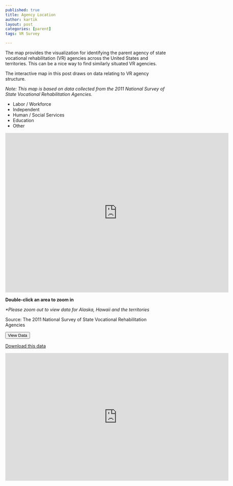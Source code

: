 ```yaml
---
published: true
title: Agency Location
author: kartik
layout: post
categories: [parent]
tags: VR Survey

---
```

The map provides the visualization for identifying the parent agency of state vocational rehabilitation (VR) agencies across the United States and territories. This can be a nice way to find similarly situated VR agencies. 


<p>The interactive map in this post draws on data relating to VR agency structure.</p>



<p><em>Note: This map is based on data collected from the 2011 National Survey of State Vocational Rehabilitation Agencies.</em></p>

<div class="rounders">
    <ul class="legend">
<li><div class="boxer red"></div> Labor / Workforce </li>
<li><div class="boxer purple"></div> Independent</li>
<li><div class="boxer yellow"></div> Human / Social Services</li>
<li><div class="boxer blue"></div> Education</li>
<li><div class="boxer green"></div> Other</li>

</ul>

<iframe width="700" height="500" scrolling="no" frameborder="no" src="https://www.google.com/fusiontables/embedviz?viz=MAP&amp;q=select+col1+from+17jlPDWqe_DFt3_sIIZemzQ4Ez-CxNtu-FWchG8Y&amp;h=false&amp;lat=37.89219554724439&amp;lng=-96.32812500000006&amp;z=4&amp;t=1&amp;l=col1&amp;y=1&amp;tmplt=1"></iframe>   

<p><strong>Double-click an area to zoom in</strong></p>
<p><em>*Please zoom out to view data for Alaska, Hawaii and the territories</em></p>
<p>Source: The 2011 National Survey of State Vocational Rehabilitation Agencies</p>
<button type="button" class="btn " data-toggle="collapse" data-target="#demo">
  View Data
</button>
 
<div id="demo" class="collapse "> 
    <p><a target="_NEW" href="https://www.google.com/fusiontables/DataSource?docid=17jlPDWqe_DFt3_sIIZemzQ4Ez-CxNtu-FWchG8Y">Download this data</a></p>
<iframe width="700" height="400" scrolling="yes" frameborder="no" src="https://www.google.com/fusiontables/embedviz?viz=GVIZ&amp;t=TABLE&amp;containerId=gviz_canvas&amp;q=select+col0%2C+col3%2C+col6%2C+col7+from+17jlPDWqe_DFt3_sIIZemzQ4Ez-CxNtu-FWchG8Y"></iframe>
</div>
 </div>
